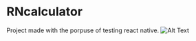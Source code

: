# RNcalculator
Project made with the porpuse of testing react native.
![Alt Text](https://media.giphy.com/media/xT9IghTB1zuzEq4syk/giphy.gif)

